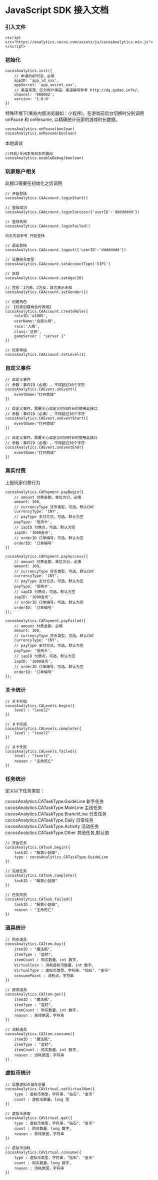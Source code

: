 # JavaScript SDK 接入文档

### 引入文件

```
<script src="https://analytics.cocos.com/assets/js/cocosAnalytics.min.js"></script>
```

### 初始化
```
cocosAnalytics.init({
    // 申请的APPID，必填
    appID: 'app_id_xxx',
    appSecret: 'app_secret_xxx',
    // 渠道来源，区分用户渠道，渠道编号参考 http://dq.qudao.info/。
    channel: '000002',
    version: '1.0.0'
})
```

特殊环境下(某些内嵌浏览器如：小程序)，在游戏前后台切换时分别调用 onPause 和 onResume, 以精确统计玩家的游戏时长数据。

```
cocosAnalytics.onPause(boolean)
cocosAnalytics.onResume(boolean)
```

本地调试

```
//开启/关闭本地日志的输出
cocosAnalytics.enableDebug(boolean) 
```

### 玩家账户相关
此接口需要在初始化之后调用

```
// 开始登陆
cocosAnalytics.CAAccount.loginStart()

```

```
// 登陆成功
cocosAnalytics.CAAccount.loginSuccess({'userID':'dddddddd'})
```

```
// 登陆失败
cocosAnalytics.CAAccount.loginFailed()

日志内容参考 开始登陆
```

```
// 退出登陆
cocosAnalytics.CAAccount.logout({'userID':'dddddddd'})
```

```
// 设置帐号类型
cocosAnalytics.CAAccount.setAccountType('VIP1')
 
// 年龄
cocosAnalytics.CAAccount.setAge(26)
 
// 性别：1为男，2为女，其它表示未知
cocosAnalytics.CAAccount.setGender(1)
 
// 创建角色
// 【玩家创建角色时调用】
cocosAnalytics.CAAccount.createRole({
    roleID:'a1005',
    userName:'会搓火球',
    race:'人族',
    class:'法师',
    gameServer : "server 1"
})

// 玩家等级
cocosAnalytics.CAAccount.setLevel(1)
```

### 自定义事件
```
// 自定义事件
// 参数：事件ID（必填）, 不得超过30个字符
cocosAnalytics.CAEvent.onEvent({
    eventName:"打开商城"
})
```

```
// 自定义事件，需要关心自定义时间时长的使用此接口
// 参数：事件ID（必填）, 不得超过30个字符
cocosAnalytics.CAEvent.onEventStart({
    eventName:"打开商城"
})
```

```
// 自定义事件，需要关心自定义时间时长的使用此接口
// 参数：事件ID（必填）, 不得超过30个字符
cocosAnalytics.CAEvent.onEventEnd({
    eventName:"打开商城"
})
```

### 真实付费
上报玩家付费行为

```
cocosAnalytics.CAPayment.payBegin({
    // amount 付费金额，单位为分，必填
    amount: 100,
    // currencyType 货币类型，可选。默认CNY
    currencyType: 'CNY',
    // payType 支付方式，可选。默认为空
    payType: '信用卡',
    // iapID 付费点，可选。默认为空
    iapID: '1000金币',
    // orderID 订单编号，可选。默认为空
    orderID: '订单编号'
})
```

```
cocosAnalytics.CAPayment.paySuccess({
    // amount 付费金额，单位为分，必填
    amount: 100,
    // currencyType 货币类型，可选。默认CNY
    currencyType: 'CNY',
    // payType 支付方式，可选。默认为空
    payType: '信用卡',
    // iapID 付费点，可选。默认为空
    iapID: '1000金币',
    // orderID 订单编号，可选。默认为空
    orderID: '订单编号'
});
```

```
cocosAnalytics.CAPayment.payFailed({
    // amount 付费金额，必填
    amount: 100,
    // currencyType 货币类型，可选。默认CNY
    currencyType: 'CNY',
    // payType 支付方式，可选。默认为空
    payType: '信用卡',
    // iapID 付费点，可选。默认为空
    iapID: '1000金币',
    // orderID 订单编号，可选。默认为空
    orderID: '订单编号'
});
```

### 关卡统计

```
// 关卡开始
cocosAnalytics.CALevels.begin({
    level : "level2"
})

// 关卡完成
cocosAnalytics.CALevels.complete({
    level : "level2"
})

// 关卡失败
cocosAnalytics.CALevels.failed({
    level : "level2",
    reason : "主角死亡"
})

```


### 任务统计

定义以下任务类型：

cocosAnalytics.CATaskType.GuideLine  新手任务
cocosAnalytics.CATaskType.MainLine   主线任务
cocosAnalytics.CATaskType.BranchLine 分支任务
cocosAnalytics.CATaskType.Daily      日常任务
cocosAnalytics.CATaskType.Activity   活动任务
cocosAnalytics.CATaskType.Other      其他任务,默认值

```
// 开始任务
cocosAnalytics.CATask.begin({
    taskID : "解救小姑娘",
    type : cocosAnalytics.CATaskType.GuideLine
})

// 完成任务
cocosAnalytics.CATask.complete({
    taskID : "解救小姑娘"
})

// 任务失败
cocosAnalytics.CATask.failed({
    taskID : "解救小姑娘",
    reason : "主角死亡"
})
```

### 道具统计
```
// 购买道具
cocosAnalytics.CAItem.buy({
    itemID : "魔法瓶",
    itemType : "蓝药",
    itemCount : 购买数量，int 数字,
    VirtualCoin : 消耗虚拟币数量，int 数字,
    VirtualType : 虚拟币类型，字符串，"钻石"、"金币"
    consumePoint : 消耗点，字符串
})

// 获得道具
cocosAnalytics.CAItem.get({
    itemID : "魔法瓶",
    itemType : "蓝药",
    itemCount : 购买数量，int 数字,
    reason : 获得原因，字符串
})

// 消耗道具
cocosAnalytics.CAItem.consume({
    itemID : "魔法瓶",
    itemType : "蓝药",
    itemCount : 购买数量，int 数字,
    reason : 消耗原因，字符串
})
```

### 虚拟币统计
```
// 设置虚拟币留存总量
cocosAnalytics.CAVirtual.setVirtualNum({
    type : 虚拟币类型，字符串，"钻石"、"金币"
    count : 虚拟币数量，long 型
})

// 虚拟币获取
cocosAnalytics.CAVirtual.get({
    type : 虚拟币类型，字符串，"钻石"、"金币"
    count : 购买数量，long 数字,
    reason : 获得原因，字符串
})

// 虚拟币消耗
cocosAnalytics.CAVirtual.consume({
    type : 虚拟币类型，字符串，"钻石"、"金币"
    count : 购买数量，long 数字,
    reason : 消耗原因，字符串
})
```







